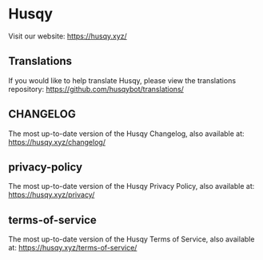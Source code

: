 # Husqy

Visit our website: https://husqy.xyz/

## Translations

If you would like to help translate Husqy, please view the translations repository: https://github.com/husqybot/translations/

## CHANGELOG

The most up-to-date version of the Husqy Changelog, also available at: https://husqy.xyz/changelog/

## privacy-policy

The most up-to-date version of the Husqy Privacy Policy, also available at: https://husqy.xyz/privacy/

## terms-of-service

The most up-to-date version of the Husqy Terms of Service, also available at: https://husqy.xyz/terms-of-service/
